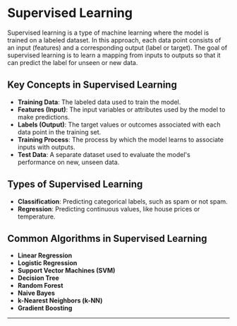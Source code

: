 # Supervised Learning

Supervised learning is a type of machine learning where the model is trained on a labeled dataset. In this approach, each data point consists of an input (features) and a corresponding output (label or target). The goal of supervised learning is to learn a mapping from inputs to outputs so that it can predict the label for unseen or new data.

## Key Concepts in Supervised Learning

- **Training Data**: The labeled data used to train the model.
- **Features (Input)**: The input variables or attributes used by the model to make predictions.
- **Labels (Output)**: The target values or outcomes associated with each data point in the training set.
- **Training Process**: The process by which the model learns to associate inputs with outputs.
- **Test Data**: A separate dataset used to evaluate the model's performance on new, unseen data.

## Types of Supervised Learning

- **Classification**: Predicting categorical labels, such as spam or not spam.
- **Regression**: Predicting continuous values, like house prices or temperature.

## Common Algorithms in Supervised Learning

- **Linear Regression**
- **Logistic Regression**
- **Support Vector Machines (SVM)**
- **Decision Tree**
- **Random Forest**
- **Naive Bayes**
- **k-Nearest Neighbors (k-NN)**
- **Gradient Boosting**

---

